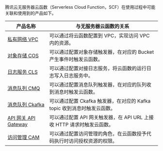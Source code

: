 腾讯云无服务器云函数（Serverless Cloud Function，SCF）在使用过程中可能关联和使用到的产品如下。

| 产品名称 | 与无服务器云函数的关系 |
| --- | --- |
| [私有网络 VPC](https://intl.cloud.tencent.com/document/product/215) | 可以通过将云函数配置到 VPC，实现访问 VPC 内的资源。 |
| [对象存储 COS](https://intl.cloud.tencent.com/document/product/436) | 可以通过配置对象存储触发器，在对应的 Bucket 产生事件时触发云函数。 |
| [日志服务 CLS](https://intl.cloud.tencent.com/document/product/614) | 可以通过配置对接日志服务，将云函数的运行日志写入日志服务中。 |
| [消息队列 CMQ](https://intl.cloud.tencent.com/document/product/406) | 可以通过配置消息队列触发器，在对应的队列收到消息时触发云函数。 |
| [消息队列 Ckafka](https://intl.cloud.tencent.com/document/product/597) | 可以通过配置 Ckafka 触发器，在对应的 Kafka topic 收到消息时触发云函数。 |
| [API 网关 API Gateway](https://intl.cloud.tencent.com/document/product/628) | 可以通过配置 API 网关触发器，在 API URL 上接收 HTTP 请求时触发云函数。 |
| [访问管理 CAM](https://intl.cloud.tencent.com/document/product/598) | 可以通过配置访问管理的角色，在云函数授予代码执行时访问授权资源的权限。 |

